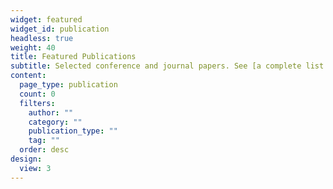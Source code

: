 ```yaml
---
widget: featured
widget_id: publication
headless: true
weight: 40
title: Featured Publications
subtitle: Selected conference and journal papers. See [a complete list of my research works](/research/).
content:
  page_type: publication
  count: 0
  filters:
    author: ""
    category: ""
    publication_type: ""
    tag: ""
  order: desc
design:
  view: 3
---
```

